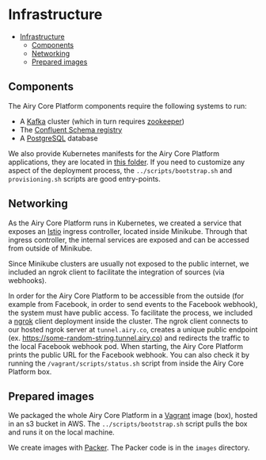 # Infrastructure

- [Infrastructure](#infrastructure)
  - [Components](#components)
  - [Networking](#networking)
  - [Prepared images](#prepared-images)

## Components

The Airy Core Platform components require the following systems to run:

- A [Kafka](https://kafka.apache.org) cluster (which in turn requires [zookeeper](https://zookeeper.apache.org))
- The [Confluent Schema registry](https://github.com/confluentinc/schema-registry)
- A [PostgreSQL](https://www.postgresql.org/) database

We also provide Kubernetes manifests for the Airy Core Platform applications,
they are located in [this folder](/infrastructure/deployments). If you need to
customize any aspect of the deployment process, the `../scripts/bootstrap.sh`
and `provisioning.sh` scripts are good entry-points.

## Networking

As the Airy Core Platform runs in Kubernetes, we created a service that exposes
an [Istio](https://istio.io/) ingress controller, located inside Minikube.
Through that ingress controller, the internal services are exposed and can be
accessed from outside of Minikube.

Since Minikube clusters are usually not exposed to the public internet, we
included an ngrok client to facilitate the integration of sources (via
webhooks).

In order for the Airy Core Platform to be accessible from the outside (for
example from Facebook, in order to send events to the Facebook webhook), the
system must have public access. To facilitate the process, we included a
[ngrok](https://ngrok.com/) client deployment inside the cluster. The ngrok
client connects to our hosted ngrok server at `tunnel.airy.co`, creates a unique
public endpoint (ex. https://some-random-string.tunnel.airy.co) and redirects
the traffic to the local Facebook webhook pod. When starting, the Airy Core
Platform prints the public URL for the Facebook webhook. You can also check it
by running the `/vagrant/scripts/status.sh` script from inside the Airy Core
Platform box.

## Prepared images

We packaged the whole Airy Core Platform in a
[Vagrant](https://www.vagrantup.com/) image (box), hosted in an s3 bucket in
AWS. The `../scripts/bootstrap.sh` script pulls the box and runs it on the local
machine.

We create images with [Packer](https://www.packer.io/). The Packer code is in
the `images` directory.
